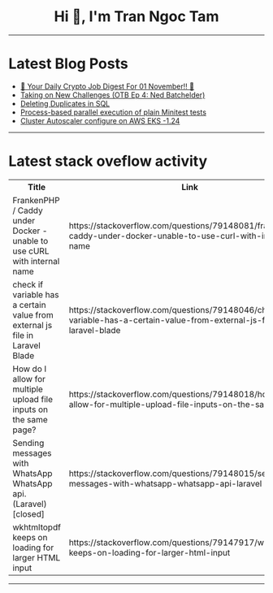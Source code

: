 <h1 align="center">Hi 👋, I'm Tran Ngoc Tam</h1>

---

# Latest Blog Posts 
<!-- BLOG-POST-LIST:START -->
- [🚀 Your Daily Crypto Job Digest For 01 November!! 🚀](https://dev.to/web3hires/your-daily-crypto-job-digest-for-01-november-5be2)
- [Taking on New Challenges &lpar;OTB Ep 4: Ned Batchelder&rpar;](https://dev.to/codemouse92/taking-on-new-challenges-otb-ep-4-ned-batchelder-341a)
- [Deleting Duplicates in SQL](https://dev.to/danwycliff/deleting-duplicates-in-sql-44a0)
- [Process-based parallel execution of plain Minitest tests](https://dev.to/beatmadsen/process-based-parallel-execution-of-plain-minitest-tests-p4a)
- [Cluster Autoscaler configure on AWS EKS -1.24](https://dev.to/aws-builders/cluster-autoscaler-configure-on-aws-eks-130-22eg)
<!-- BLOG-POST-LIST:END -->

---

# Latest stack oveflow activity
<table>
  <tr><th>Title</th><th>Link</th></tr>
  <!-- STACKOVERFLOW:START --><tr><td>FrankenPHP / Caddy under Docker - unable to use cURL with internal name</td><td>https://stackoverflow.com/questions/79148081/frankenphp-caddy-under-docker-unable-to-use-curl-with-internal-name</td></tr><tr><td>check if variable has a certain value from external js file in Laravel Blade</td><td>https://stackoverflow.com/questions/79148046/check-if-variable-has-a-certain-value-from-external-js-file-in-laravel-blade</td></tr><tr><td>How do I allow for multiple upload file inputs on the same page?</td><td>https://stackoverflow.com/questions/79148018/how-do-i-allow-for-multiple-upload-file-inputs-on-the-same-page</td></tr><tr><td>Sending messages with WhatsApp WhatsApp api. &lpar;Laravel&rpar; [closed]</td><td>https://stackoverflow.com/questions/79148015/sending-messages-with-whatsapp-whatsapp-api-laravel</td></tr><tr><td>wkhtmltopdf keeps on loading for larger HTML input</td><td>https://stackoverflow.com/questions/79147917/wkhtmltopdf-keeps-on-loading-for-larger-html-input</td></tr><!-- STACKOVERFLOW:END -->
</table>

---


